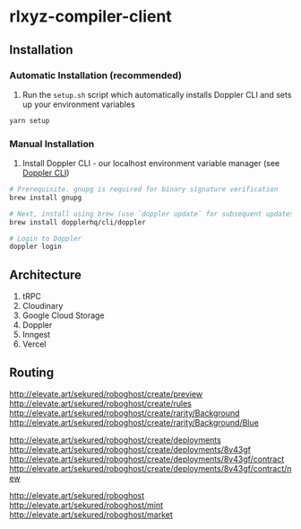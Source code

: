 # rlxyz-compiler-client

## Installation

### Automatic Installation (recommended)

1. Run the `setup.sh` script which automatically installs Doppler CLI and sets up your environment variables

```zsh
yarn setup
```

### Manual Installation
1. Install Doppler CLI - our localhost environment variable manager (see [Doppler CLI](https://docs.doppler.com/docs/install-cli))

```zsh
# Prerequisite. gnupg is required for binary signature verification
brew install gnupg

# Next, install using brew (use `doppler update` for subsequent updates)
brew install dopplerhq/cli/doppler

# Login to Doppler
doppler login
```


## Architecture

1. tRPC
2. Cloudinary
3. Google Cloud Storage
4. Doppler
5. Inngest
6. Vercel

## Routing

http://elevate.art/sekured/roboghost/create/preview
http://elevate.art/sekured/roboghost/create/rules
http://elevate.art/sekured/roboghost/create/rarity/Background
http://elevate.art/sekured/roboghost/create/rarity/Background/Blue

http://elevate.art/sekured/roboghost/create/deployments
http://elevate.art/sekured/roboghost/create/deployments/8v43gf
http://elevate.art/sekured/roboghost/create/deployments/8v43gf/contract
http://elevate.art/sekured/roboghost/create/deployments/8v43gf/contract/new

http://elevate.art/sekured/roboghost
http://elevate.art/sekured/roboghost/mint
http://elevate.art/sekured/roboghost/market
